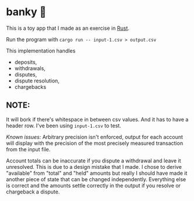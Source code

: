 # banky 🐷

This is a toy app that I made as an exercise in [Rust](https://rust-lang.org).

Run the program with `cargo run -- input-1.csv > output.csv`

This implementation handles

- deposits,
- withdrawals,
- disputes,
- dispute resolution,
- chargebacks

## NOTE:
It will bork if there's whitespace in between csv values.
And it has to have a header row.
I've been using `input-1.csv` to test.

*Known issues:* Arbitrary precision isn't enforced, output for each account will display with the precision of the most precisely measured transaction from the input file.

Account totals can be inaccurate if you dispute a withdrawal and leave it unresolved. This is due to a design mistake that I made.
I chose to derive "available" from "total" and "held" amounts but really I should have made it another piece of state that can be changed independently.
Everything else is correct and the amounts settle correctly in the output if you resolve or chargeback a dispute.
